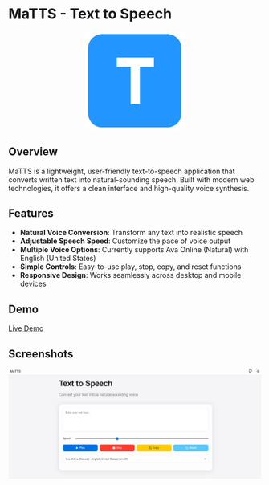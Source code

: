 # MaTTS - Text to Speech

<p align="center">
  <img src="assets/logo.png" alt="MaTTS Logo" width="200">
</p>

## Overview

MaTTS is a lightweight, user-friendly text-to-speech application that converts written text into natural-sounding speech. Built with modern web technologies, it offers a clean interface and high-quality voice synthesis.

## Features

- **Natural Voice Conversion**: Transform any text into realistic speech
- **Adjustable Speech Speed**: Customize the pace of voice output
- **Multiple Voice Options**: Currently supports Ava Online (Natural) with English (United States)
- **Simple Controls**: Easy-to-use play, stop, copy, and reset functions
- **Responsive Design**: Works seamlessly across desktop and mobile devices

## Demo

[Live Demo](https://texxt2speech.netlify.app)

## Screenshots

![MaTTS Interface](assets/interface.png)